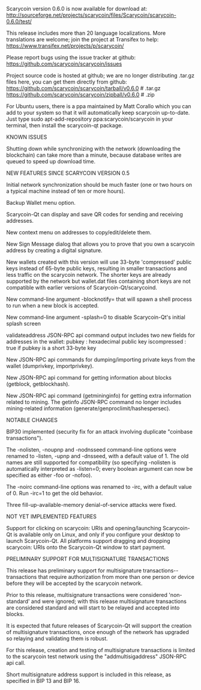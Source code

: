 Scarycoin version 0.6.0 is now available for download at:
http://sourceforge.net/projects/scarycoin/files/Scarycoin/scarycoin-0.6.0/test/

This release includes more than 20 language localizations.
More translations are welcome; join the
project at Transifex to help:
https://www.transifex.net/projects/p/scarycoin/

Please report bugs using the issue tracker at github:
https://github.com/scarycoin/scarycoin/issues

Project source code is hosted at github; we are no longer
distributing .tar.gz files here, you can get them
directly from github:
https://github.com/scarycoin/scarycoin/tarball/v0.6.0  # .tar.gz
https://github.com/scarycoin/scarycoin/zipball/v0.6.0  # .zip

For Ubuntu users, there is a ppa maintained by Matt Corallo which
you can add to your system so that it will automatically keep
scarycoin up-to-date.  Just type
sudo apt-add-repository ppa:scarycoin/scarycoin
in your terminal, then install the scarycoin-qt package.


KNOWN ISSUES

Shutting down while synchronizing with the network
(downloading the blockchain) can take more than a minute,
because database writes are queued to speed up download
time.


NEW FEATURES SINCE SCARYCOIN VERSION 0.5

Initial network synchronization should be much faster
(one or two hours on a typical machine instead of ten or more
hours).

Backup Wallet menu option.

Scarycoin-Qt can display and save QR codes for sending
and receiving addresses.

New context menu on addresses to copy/edit/delete them.

New Sign Message dialog that allows you to prove that you
own a scarycoin address by creating a digital
signature.

New wallets created with this version will
use 33-byte 'compressed' public keys instead of
65-byte public keys, resulting in smaller
transactions and less traffic on the scarycoin
network. The shorter keys are already supported
by the network but wallet.dat files containing
short keys are not compatible with earlier
versions of Scarycoin-Qt/scarycoind.

New command-line argument -blocknotify=<command>
that will spawn a shell process to run <command> 
when a new block is accepted.

New command-line argument -splash=0 to disable
Scarycoin-Qt's initial splash screen

validateaddress JSON-RPC api command output includes
two new fields for addresses in the wallet:
pubkey : hexadecimal public key
iscompressed : true if pubkey is a short 33-byte key

New JSON-RPC api commands for dumping/importing
private keys from the wallet (dumprivkey, importprivkey).

New JSON-RPC api command for getting information about
blocks (getblock, getblockhash).

New JSON-RPC api command (getmininginfo) for getting
extra information related to mining. The getinfo
JSON-RPC command no longer includes mining-related
information (generate/genproclimit/hashespersec).



NOTABLE CHANGES

BIP30 implemented (security fix for an attack involving
duplicate "coinbase transactions").

The -nolisten, -noupnp and -nodnsseed command-line
options were renamed to -listen, -upnp and -dnsseed,
with a default value of 1. The old names are still
supported for compatibility (so specifying -nolisten
is automatically interpreted as -listen=0; every
boolean argument can now be specified as either
-foo or -nofoo).

The -noirc command-line options was renamed to
-irc, with a default value of 0. Run -irc=1 to
get the old behavior.

Three fill-up-available-memory denial-of-service
attacks were fixed.


NOT YET IMPLEMENTED FEATURES

Support for clicking on scarycoin: URIs and
opening/launching Scarycoin-Qt is available only on Linux,
and only if you configure your desktop to launch
Scarycoin-Qt. All platforms support dragging and dropping
scarycoin: URIs onto the Scarycoin-Qt window to start
payment.


PRELIMINARY SUPPORT FOR MULTISIGNATURE TRANSACTIONS

This release has preliminary support for multisignature
transactions-- transactions that require authorization
from more than one person or device before they
will be accepted by the scarycoin network.

Prior to this release, multisignature transactions
were considered 'non-standard' and were ignored;
with this release multisignature transactions are
considered standard and will start to be relayed
and accepted into blocks.

It is expected that future releases of Scarycoin-Qt
will support the creation of multisignature transactions,
once enough of the network has upgraded so relaying
and validating them is robust.

For this release, creation and testing of multisignature
transactions is limited to the scarycoin test network using
the "addmultisigaddress" JSON-RPC api call.

Short multisignature address support is included in this
release, as specified in BIP 13 and BIP 16.
